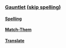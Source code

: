 ### [Gauntlet](https://jpivarski.github.io/jims-hindi-practice/gauntlet.html?d=duostories/story-1.json) [(skip spelling)](https://jpivarski.github.io/jims-hindi-practice/gauntlet.html?d=duostories/story-1.json&skip)

#### [Spelling](https://jpivarski.github.io/jims-hindi-practice/spelling.html)

#### [Match-Them](https://jpivarski.github.io/jims-hindi-practice/match-them.html)

#### [Translate](https://jpivarski.github.io/jims-hindi-practice/translate.html)
